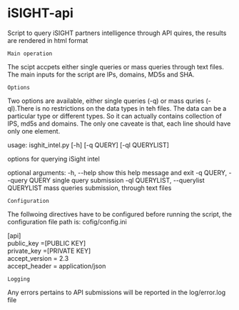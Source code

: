 # iSIGHT-api
Script to query iSIGHT partners intelligence through API quires, the results are rendered in html format

```
Main operation 
```

The scipt accpets either single queries or mass queries through text files. The main inputs for the script are IPs, domains, MD5s and SHA. 

```
Options
```
Two options are available, either single queries (-q) or mass quries (-ql).There is no restrictions on the data types in teh files. The data can be a particular type or different types. So it can actually contains collection of IPS, md5s and domains. The only one caveate is that, each line should have only one element.  


usage: isghit_intel.py [-h] [-q QUERY] [-ql QUERYLIST]

options for querying iSight intel

optional arguments:
  -h, --help            show this help message and exit
  -q QUERY, --query QUERY
                        single query submission
  -ql QUERYLIST, --querylist QUERYLIST
                        mass queries submission, through text files
                        
```
Configuration
```
The follwoing directives have to be configured before running the script, the configuration file path is: cofig/config.ini

[api]  
public_key =[PUBLIC KEY]  
private_key =[PRIVATE KEY]  
accept_version = 2.3  
accept_header = application/json  


```
Logging
```
Any errors pertains to API submissions will be reported in the log/error.log file




